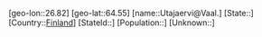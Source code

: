﻿---
location: [64.55,26.82]
type: City
tags:
- geo/City


SpocWebEntityId: 35143
isDeleted: false
confidential: public

---
[geo-lon::26.82]
[geo-lat::64.55]
[name::Utajaervi@Vaal.]
[State::]
[Country::[Finland](geo/Continent/Europe/Finland.md)]
[StateId::]
[Population::]
[Unknown::]

